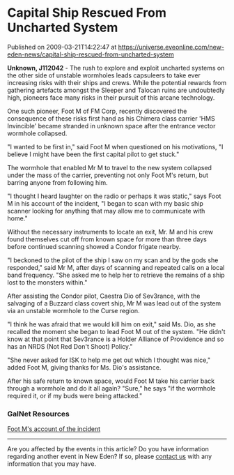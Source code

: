 # Capital Ship Rescued From Uncharted System
Published on 2009-03-21T14:22:47 at https://universe.eveonline.com/new-eden-news/capital-ship-rescued-from-uncharted-system

**Unknown, J112042** \- The rush to explore and exploit uncharted systems on the other side of unstable wormholes leads capsuleers to take ever increasing risks with their ships and crews. While the potential rewards from gathering artefacts amongst the Sleeper and Talocan ruins are undoubtedly high, pioneers face many risks in their pursuit of this arcane technology.

One such pioneer, Foot M of FM Corp, recently discovered the consequence of these risks first hand as his Chimera class carrier 'HMS Invincible' became stranded in unknown space after the entrance vector wormhole collapsed.

"I wanted to be first in," said Foot M when questioned on his motivations, "I believe I might have been the first capital pilot to get stuck."

The wormhole that enabled Mr M to travel to the new system collapsed under the mass of the carrier, preventing not only Foot M's return, but barring anyone from following him.

"I thought I heard laughter on the radio or perhaps it was static," says Foot M in his account of the incident, "I began to scan with my basic ship scanner looking for anything that may allow me to communicate with home."

Without the necessary instruments to locate an exit, Mr. M and his crew found themselves cut off from known space for more than three days before continued scanning showed a Condor frigate nearby.

"I beckoned to the pilot of the ship I saw on my scan and by the gods she responded," said Mr M, after days of scanning and repeated calls on a local band frequency. "She asked me to help her to retrieve the remains of a ship lost to the monsters within."

After assisting the Condor pilot, Caestra Dio of Sev3rance, with the salvaging of a Buzzard class covert ship, Mr M was lead out of the system via an unstable wormhole to the Curse region.

"I think he was afraid that we would kill him on exit," said Ms. Dio, as she recalled the moment she began to lead Foot M out of the system. "He didn't know at that point that Sev3rance is a Holder Alliance of Providence and so has an NRDS (Not Red Don't Shoot) Policy."

"She never asked for ISK to help me get out which I thought was nice," added Foot M, giving thanks for Ms. Dio's assistance.

After his safe return to known space, would Foot M take his carrier back through a wormhole and do it all again? "Sure," he says "if the wormhole required it, or if my buds were being attacked."

### GalNet Resources

[Foot M's account of the incident](http://www.eveonline.com/ingameboard.asp?a=topic&threadID=1022796&page=1)

 

 

* * *

Are you affected by the events in this article? Do you have information regarding another event in New Eden? If so, please [contact us](http://myeve.eve-online.com/news.asp?a=submitrp) with any information that you may have.
